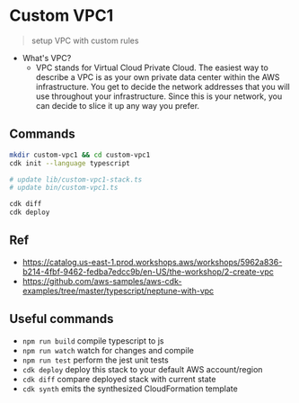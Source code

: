 # Custom VPC1

> setup VPC with custom rules
- What's VPC?
    - VPC stands for Virtual Cloud Private Cloud. The easiest way to describe a VPC is as your own private data center within the AWS infrastructure. You get to decide the network addresses that you will use throughout your infrastructure. Since this is your network, you can decide to slice it up any way you prefer.

## Commands

```bash
mkdir custom-vpc1 && cd custom-vpc1
cdk init --language typescript

# update lib/custom-vpc1-stack.ts
# update bin/custom-vpc1.ts

cdk diff
cdk deploy
```

## Ref

- https://catalog.us-east-1.prod.workshops.aws/workshops/5962a836-b214-4fbf-9462-fedba7edcc9b/en-US/the-workshop/2-create-vpc
- https://github.com/aws-samples/aws-cdk-examples/tree/master/typescript/neptune-with-vpc

## Useful commands

* `npm run build`   compile typescript to js
* `npm run watch`   watch for changes and compile
* `npm run test`    perform the jest unit tests
* `cdk deploy`      deploy this stack to your default AWS account/region
* `cdk diff`        compare deployed stack with current state
* `cdk synth`       emits the synthesized CloudFormation template
